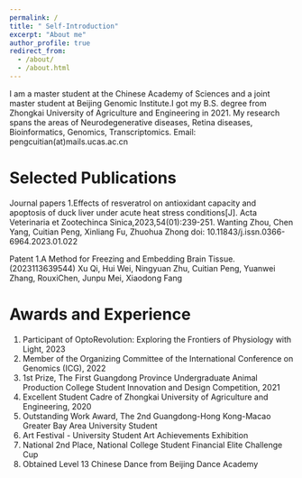 ```yaml
---
permalink: /
title: " Self-Introduction"
excerpt: "About me"
author_profile: true
redirect_from: 
  - /about/
  - /about.html
---
```


I am a master student at the Chinese Academy of Sciences and a joint master student at Beijing Genomic Institute.I got my B.S. degree from Zhongkai University of  Agriculture and Engineering in 2021. My research spans the areas of Neurodegenerative diseases, Retina diseases, Bioinformatics, Genomics, Transcriptomics.
Email: pengcuitian(at)mails.ucas.ac.cn

Selected Publications
======
Journal papers
1.Effects of resveratrol on antioxidant capacity and apoptosis of duck liver under acute heat stress conditions[J]. Acta Veterinaria et Zootechinca Sinica,2023,54(01):239-251.
Wanting Zhou, Chen Yang, Cuitian Peng, Xinliang Fu, Zhuohua Zhong
doi: 10.11843/j.issn.0366-6964.2023.01.022

Patent
1.A Method for Freezing and Embedding Brain Tissue.(2023113639544)
Xu Qi, Hui Wei, Ningyuan Zhu, Cuitian Peng, Yuanwei Zhang, RouxiChen, Junpu Mei, Xiaodong Fang

Awards and Experience
======
1. Participant of OptoRevolution: Exploring the Frontiers of Physiology with Light, 2023
2. Member of the Organizing Committee of the International Conference on Genomics (ICG), 2022
3. 1st Prize, The First Guangdong Province Undergraduate Animal Production College Student Innovation 
and Design Competition, 2021
4. Excellent Student Cadre of Zhongkai University of Agriculture and Engineering, 2020
5. Outstanding Work Award, The 2nd Guangdong-Hong Kong-Macao Greater Bay Area University Student 
6. Art Festival - University Student Art Achievements Exhibition
7. National 2nd Place, National College Student Financial Elite Challenge Cup
8. Obtained Level 13 Chinese Dance from Beijing Dance Academy
